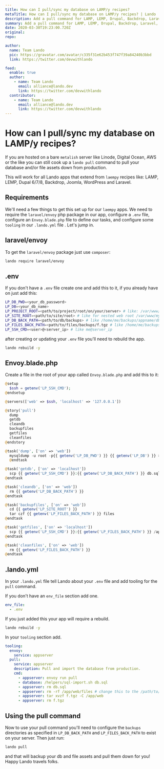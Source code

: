 ```yaml
---
title: How can I pull/sync my database on LAMP/y recipes?
metaTitle: How can I pull/sync my database on LAMP/y recipes? | Lando
description: Add a pull command for LAMP, LEMP, Drupal, Backdrop, Laravel, PHP apps hosted on metal.
summary: Add a pull command for LAMP, LEMP, Drupal, Backdrop, Laravel, PHP apps hosted on metal.
date: 2020-03-30T19:23:00.720Z
original: 
repo: 

author:
  name: Team Lando
  pic: https://gravatar.com/avatar/c335f31e62b453f747f39a84240b3bbd
  link: https://twitter.com/devwithlando

feed:
  enable: true
  author:
    - name: Team Lando
      email: alliance@lando.dev
      link: https://twitter.com/devwithlando
  contributor:
    - name: Team Lando
      email: alliance@lando.dev
      link: https://twitter.com/devwithlando
---
```


# How can I pull/sync my database on LAMP/y recipes?

<GuideHeader test="" name="Team Lando" pic="https://gravatar.com/avatar/c335f31e62b453f747f39a84240b3bbd" link="https://twitter.com/devwithlando" />
<YouTube url="" />

If you are hosted on a bare `metalish` server like Linode, Digital Ocean, AWS or the like you can still cook up a `lando pull` command to pull your database and/or 
file assets down from production.

This will work for all Lando apps that extend from `laempy` recipes like: LAMP, LEMP, Dupal 6/7/8, Backdrop, Joomla, WordPress and Laravel.

## Requirements

We'll need a few things to get this set up for our `laempy` apps. We need to require the `laravel/envoy` php package in our app, configure a `.env` file, configure an `Envoy.blade.php` file to define our tasks, and configure some `tooling` in our `.lando.yml` file
. Let's jump in.

## laravel/envoy

To get the `laravel/envoy` package just use `composer`:

```bash
lando require laravel/envoy
```

## .env

If you don't have a `.env` file create one and add this to it, if you already have on just add this:

```bash
LP_DB_PWD=<your_db_password>
LP_DB=<your_db_name>
LP_PROJECT_ROOT=<path/to/project/root/on/your/server> # like: /var/www/myapp
LP_SITE_ROOT=<path/to/site/root> # like for nested web root /var/www/myapp/web
LP_DB_BACK_PATH=<path/to/db/backups> # like /home/me/backups/appname/dbs
LP_FILES_BACK_PATH=<path/to/files/backups/f.tgz # like /home/me/backups/appname/files/f.tgz
LP_SSH_CMD=<user>@<server_ip> # like me@server_ip
```
after creating or updating your `.env` file you'll need to rebuild the app.

```bash
lando rebuild -y
```

## Envoy.blade.php

Create a file in the root of your app called `Envoy.blade.php` and add this to it:

```php
@setup
  $ssh = getenv('LP_SSH_CMD');
@endsetup

@servers(['web' => $ssh, 'localhost' => '127.0.0.1'])

@story('pull')
  dump
  getdb
  cleandb
  backupfiles
  getfiles
  cleanfiles
@endstory

@task('dump', ['on' => 'web'])
  mysqldump -u root -p{{ getenv('LP_DB_PWD') }} {{ getenv('LP_DB') }} > {{ getenv('LP_DB_BACK_PATH') }}
  @endtask

@task('getdb', ['on' => 'localhost'])
  scp {{ getenv('LP_SSH_CMD') }}:{{ getenv('LP_DB_BACK_PATH') }} db.sql
@endtask

@task('cleandb', ['on' => 'web'])
  rm {{ getenv('LP_DB_BACK_PATH') }}
@endtask

@task('backupfiles', ['on' => 'web'])
  cd {{ getenv('LP_SITE_ROOT') }}
  tar czf {{ getenv('LP_FILES_BACK_PATH') }} files 
@endtask

@task('getfiles', ['on' => 'localhost'])
  scp {{ getenv('LP_SSH_CMD') }}:{{ getenv('LP_FILES_BACK_PATH') }} /app/f.tgz
@endtask

@task('cleanfiles', ['on' => 'web'])
  rm {{ getenv('LP_FILES_BACK_PATH') }}
@endtask
```

## .lando.yml

In your `.lando.yml` file tell Lando about your `.env` file and add tooling for the `pull` command.

If you don't have an `env_file` section add one.

```yaml
env_file:
  - .env
```

If you just added this your app will require a rebuild.

```bash
lando rebuild -y
```

In your `tooling` section add.

```yaml
tooling:
  envoy:
    service: appserver
  pull:
    service: appserver
    description: Pull and import the database from production.
    cmd:
      - appserver: envoy run pull
      - database: /helpers/sql-import.sh db.sql
      - appserver: rm db.sql
      - appserver: rm -rf /app/web/files # change this to the /path/to/file/assets for your app.
      - appserver: tar xvzf f.tgz -C /app/web
      - appserver: rm f.tgz
```

## Using the pull command

Now to use your pull command you'll need to configure the `backups` directories as specified in `LP_DB_BACK_PATH` and `LP_FILES_BACK_PATH` 
to exist on your server. Then just run:

```bash
lando pull
```

and that will backup your db and file assets and pull them down for you! Happy Lando travels folks. 

<GuideFooter test="" original="" repo=""/>
<Newsletter />
